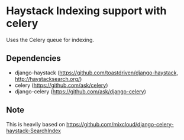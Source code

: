 Haystack Indexing support with celery
======================================

Uses the Celery queue for indexing.


Dependencies
------------
 * django-haystack (https://github.com/toastdriven/django-haystack, http://haystacksearch.org/)
 * celery (https://github.com/ask/celery)
 * django-celery (https://github.com/ask/django-celery)


Note
-----
This is heavily based on https://github.com/mixcloud/django-celery-haystack-SearchIndex
